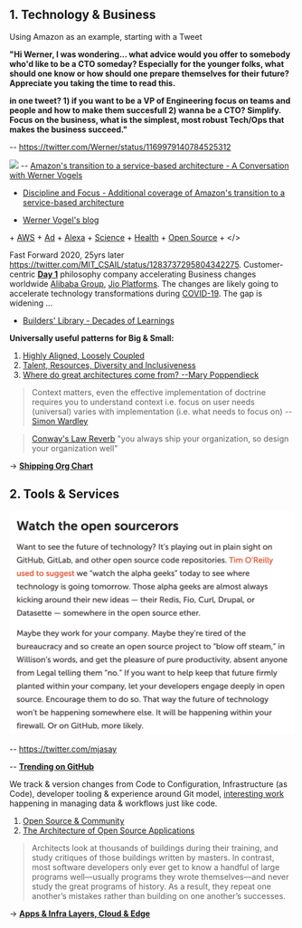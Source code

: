 ## 1. Technology & Business

Using Amazon as an example, starting with a Tweet

**"Hi Werner, I was wondering... what advice would you offer to somebody who'd like to be a CTO someday? Especially for the younger folks, what should one know or how should one prepare themselves for their future? Appreciate you taking the time to read this.**

**in one tweet? 1) if you want to be a VP of Engineering focus on teams and people and how to make them succesfull 2) wanna be a CTO? Simplify.  Focus on the business, what is the simplest, most robust Tech/Ops that makes the business succeed."**

-- https://twitter.com/Werner/status/1169979140784525312

![](images/Werner.png)
-- [Amazon's transition to a service-based architecture - A Conversation with Werner Vogels](https://queue.acm.org/detail.cfm?id=1142065)

+ [Discipline and Focus - Additional coverage of Amazon's transition to a service-based architecture](https://queue.acm.org/detail.cfm?id=1388773)

+ [Werner Vogel's blog](https://www.allthingsdistributed.com/)

\+ [AWS](https://aws.amazon.com/) + [Ad](https://advertising.amazon.com/) + [Alexa](https://developer.amazon.com/en-US/alexa) + [Science](https://www.amazon.science/) + [Health](https://amazon.care/) + [Open Source](https://amzn.github.io/) + </>

Fast Forward 2020, 25yrs later https://twitter.com/MIT_CSAIL/status/1283737295804342275. Customer-centric [**Day 1**](https://www.sec.gov/Archives/edgar/data/1018724/000119312517120198/d373368dex991.htm) philosophy company accelerating Business changes worldwide [Alibaba Group](https://en.wikipedia.org/wiki/Alibaba_Group), [Jio Platforms](https://en.wikipedia.org/wiki/Jio_Platforms). The changes are likely going to accelerate technology transformations during [COVID-19](images/COVID.png). The gap is widening ...

+ [Builders' Library - Decades of Learnings](https://aws.amazon.com/builders-library)

**Universally useful patterns for Big & Small:**
1. [Highly Aligned, Loosely Coupled](https://jobs.netflix.com/culture)
2. [Talent, Resources, Diversity and Inclusiveness](https://github.com/jamiehannaford/diversity)
3. [Where do great architectures come from? --Mary Poppendieck](https://www.oreilly.com/radar/where-do-great-architectures-come-from/)

> Context matters, even the effective implementation of doctrine requires you to understand context i.e. focus on user needs (universal) varies with implementation (i.e. what needs to focus on)
-- [Simon Wardley](https://twitter.com/swardley)

> [Conway's Law Reverb](http://ruthmalan.com/Journal/2014/2014JournalMay.htm#Conways_Law) "you always ship your organization, so design your organization well"

-> [**Shipping Org Chart**](https://lightstep.com/blog/the-only-good-reason-to-adopt-microservices/) 

## 2. Tools & Services
![](images/open%20source.jpeg)

-- https://twitter.com/mjasay 

-- [**Trending on GitHub**](https://github.com/trending)

We track & version changes from Code to Configuration, Infrastructure (as Code), developer tooling & experience around Git model, [interesting work](https://accelst.com/the-quest-for-the-holy-grail-of-git-for-data/) happening in managing data & workflows just like code.

1. [Open Source & Community](https://www.youtube.com/watch?v=jiaLsxjBeOQ)
2. [The Architecture of Open Source Applications](http://aosabook.org/en/index.html)
> Architects look at thousands of buildings during their training, and study critiques of those buildings written by masters. In contrast, most software developers only ever get to know a handful of large programs well—usually programs they wrote themselves—and never study the great programs of history. As a result, they repeat one another’s mistakes rather than building on one another’s successes.

-> [**Apps & Infra Layers, Cloud & Edge**](Patterns/Stuff.md)
